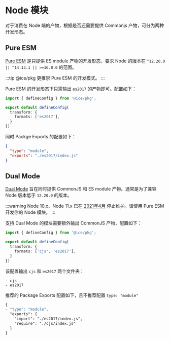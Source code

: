 # Node 模块

对于消费在 Node 端的产物，根据是否还需要提供 Commonjs 产物，可分为两种开发形态。

## Pure ESM

[Pure ESM](https://gist.github.com/sindresorhus/a39789f98801d908bbc7ff3ecc99d99c) 是只提供 ES module 产物的开发形态，要求 Node 的版本在 `^12.20.0 || ^14.13.1 || >=16.0.0` 的范围。

:::tip
@ice/pkg 更推崇 Pure ESM 的开发模式。
:::

Pure ESM 的开发形态下只需输出 `es2017` 的产物即可。配置如下：

```ts title=build.config.ts
import { defineConfig } from '@ice/pkg';

export default defineConfig(
  transform: {
    formats: ['es2017'],
  }
})
```

同时 Packge Exports 的配置如下：

```json title=package.json
{
  "type": "module",
  "exports": "./es2017/index.js"
}
```

## Dual Mode

[Dual Mode](https://nodejs.org/dist/latest-v16.x/docs/api/packages.html#dual-commonjses-module-packages) 旨在同时提供 CommonJS 和 ES module 产物。通常是为了兼容 Node 版本低于 `12.20.0` 的版本。

:::warning
Node 10.x、Node 11.x 已在 [2021年4月](https://github.com/nodejs/Release#end-of-life-releases) 停止维护。请使用 Pure ESM 开发你的 Node 模块。
:::

支持 Dual Mode 的模块需要额外输出 CommonJS 产物，配置如下：

```ts title=build.config.ts
import { defineConfig } from '@ice/pkg';

export default defineConfig(
  transform: {
    formats: ['cjs', 'es2017'],
  }
})
```

该配置输出 `cjs` 和 `es2017` 两个文件夹：

```shell
- cjs
- es2017
```

推荐的 Package Exports 配置如下，且不推荐配置 `type: "module"`

```diff title=package.json
{
- "type": "module",
  "exports": {
    "import": "./es2017/index.js",
    "require": "./cjs/index.js"
  }
}
```
